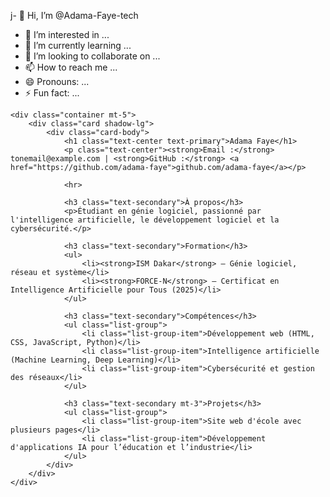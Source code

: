 j- 👋 Hi, I’m @Adama-Faye-tech
- 👀 I’m interested in ...
- 🌱 I’m currently learning ...
- 💞️ I’m looking to collaborate on ...
- 📫 How to reach me ...
- 😄 Pronouns: ...
- ⚡ Fun fact: ...

<!---
Adama-Faye-tech/Adama-Faye-tech is a ✨ special ✨ repository because its `README.md` (this file) appears on your GitHub profile.
You can click the Preview link to take a look at your changes.
--->
<!DOCTYPE html>
<html lang="fr">
<head>
    <meta charset="UTF-8">
    <meta name="viewport" content="width=device-width, initial-scale=1">
    <title>CV - Adama Faye</title>
    <link href="https://cdn.jsdelivr.net/npm/bootstrap@5.3.0/dist/css/bootstrap.min.css" rel="stylesheet">
</head>
<body class="bg-light">

    <div class="container mt-5">
        <div class="card shadow-lg">
            <div class="card-body">
                <h1 class="text-center text-primary">Adama Faye</h1>
                <p class="text-center"><strong>Email :</strong> tonemail@example.com | <strong>GitHub :</strong> <a href="https://github.com/adama-faye">github.com/adama-faye</a></p>

                <hr>

                <h3 class="text-secondary">À propos</h3>
                <p>Étudiant en génie logiciel, passionné par l'intelligence artificielle, le développement logiciel et la cybersécurité.</p>

                <h3 class="text-secondary">Formation</h3>
                <ul>
                    <li><strong>ISM Dakar</strong> – Génie logiciel, réseau et système</li>
                    <li><strong>FORCE-N</strong> – Certificat en Intelligence Artificielle pour Tous (2025)</li>
                </ul>

                <h3 class="text-secondary">Compétences</h3>
                <ul class="list-group">
                    <li class="list-group-item">Développement web (HTML, CSS, JavaScript, Python)</li>
                    <li class="list-group-item">Intelligence artificielle (Machine Learning, Deep Learning)</li>
                    <li class="list-group-item">Cybersécurité et gestion des réseaux</li>
                </ul>

                <h3 class="text-secondary mt-3">Projets</h3>
                <ul class="list-group">
                    <li class="list-group-item">Site web d'école avec plusieurs pages</li>
                    <li class="list-group-item">Développement d'applications IA pour l’éducation et l’industrie</li>
                </ul>
            </div>
        </div>
    </div>

</body>
</html>
